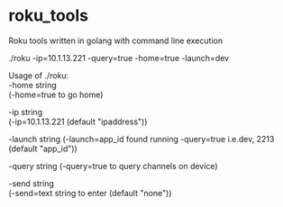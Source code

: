 # roku_tools
Roku tools written in golang with command line execution

./roku -ip=10.1.13.221 -query=true -home=true -launch=dev


Usage of ./roku:  
  -home string  
      (-home=true to go home)
      
  -ip string  
      (-ip=10.1.13.221 (default "ipaddress")) 
      
  -launch string 
      (-launch=app_id found running -query=true i.e.dev, 2213  (default "app_id"))  
      
  -query string 
      (-query=true to query channels on device)
      
  -send string  
      (-send=text string to enter  (default "none"))  

